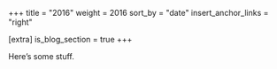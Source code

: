+++
title = "2016"
weight = 2016
sort_by = "date"
insert_anchor_links = "right"

[extra]
is_blog_section = true
+++

Here’s some stuff.
